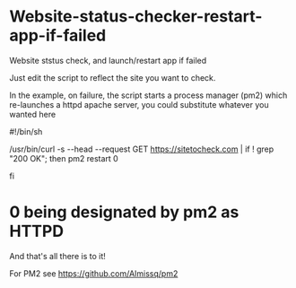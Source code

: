 # Website-status-checker-restart-app-if-failed
Website ststus check, and launch/restart app if failed

Just edit the script to reflect the site you want to check.

In the example, on failure, the script starts a process manager (pm2) which 
re-launches a httpd apache server, you could substitute whatever you wanted here


#!/bin/sh

/usr/bin/curl -s --head  --request GET https://sitetocheck.com | if ! grep "200 OK"; then
 pm2 restart 0

fi

# 0 being designated by pm2 as HTTPD

And that's all there is to it!

For PM2 see https://github.com/AImissq/pm2

